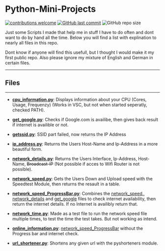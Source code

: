 # **Python-Mini-Projects**

[![contributions welcome](https://img.shields.io/badge/contributions-welcome-brightgreen.svg?style=flat)](https://github.com/PhilRoli/Python-Mini-Projects/pulls) [![GitHub last commit](https://img.shields.io/github/last-commit/philroli/Python-Mini-Projects)](https://github.com/PhilRoli/Python-Mini-Projects/pulls) ![GitHub repo size](https://img.shields.io/github/repo-size/philroli/Python-Mini-Projects)

Just some Scripts I made that help me in stuff I have to do often and dont want to do by hand all the time.
Below you will find a list with explination to nearly all files in this repo.

Dont know if anyone will find this usefull, but I thought I would make it my first public repo.
Also please ignore my mixture of English and German in certain files.

---

## Files

---

- **[cpu_information.py](/cpu_information.py)**: Displays information about your CPU (Cores, Usage, Frequenzy) (Works in VSC, but not when started seperatly, checked PATH).

- **[get_google.py](/get_google.py)**: Checks if Google.com is availibe, then gives back result if internet is availible or not.

- **[getssid.py](/getssid.py)**: SSID part failed, now returns the IP Address

- **[ip_address.py](/ip_address.py)**: Returns the Users Host-Name and Ip-Address in a more beautiful form.

- **[network_details.py](/network_details.py)**: Returns the Users Interface, Ip-Address, Host-Name, ~~Broadcast-IP~~ (Not possible if acces to Wifi Router is not possible).

- **[network_speed.py](/network_speed.py)**: Gets the Users Down and Upload speed with the Speedtest Module, then returns the resault in a table.

- **[network_speed_ProgressBar.py](/network_speed_ProgressBar.py)**: Combines the [network_speed.](/network_speed.py), [network_details](/network_details.py) and [get_google](/get_google.py) files to check internet availability, then return the internet details. If no Internet is availibly return that.

- **[network_time.py](/network_time.py)**: Made as a test file to run the network speed file multiple times, to test the time the test takes. But not working as intend.

- **[online_information.py](/online_information.py)**: [network_speed_ProgressBar](/network_speed_ProgressBar.py) without the Progress bar and internet check.

- **[url_shortener.py](/url_shortener.py)**: Shortens any given url with the pyshorteners module.

<!-- ---

## Folders

---

-->
